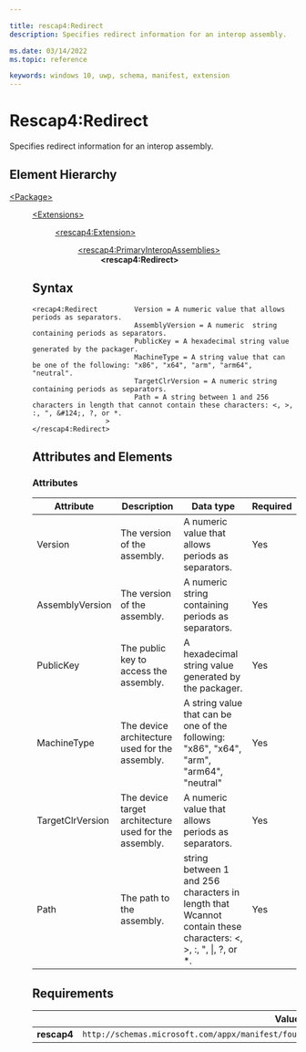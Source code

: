```yaml
---

title: rescap4:Redirect
description: Specifies redirect information for an interop assembly.

ms.date: 03/14/2022
ms.topic: reference

keywords: windows 10, uwp, schema, manifest, extension 
---
```


# Rescap4:Redirect

Specifies redirect information for an interop assembly.

## Element Hierarchy
<dl>
<dt><a href="element-package.md">&lt;Package&gt;</a></dt>
<dd>
<dl>
<dt><a href="element-extensions.md">&lt;Extensions&gt;</a></dt>
<dd>
<dl>
<dt><a href="element-rescap4-extension.md">&lt;rescap4:Extension&gt;</a></dt>
<dd>
<dl>
<dt><a href="element-rescap4-primaryinteropassemblies.md">&lt;rescap4:PrimaryInteropAssemblies&gt;</a></dt>
<dd><b>&lt;rescap4:Redirect&gt;</b>
</dd>
</dl>
</dd>
</dl>
</dd>
</dl>

## Syntax
```
<recap4:Redirect         Version = A numeric value that allows periods as separators.
                         AssemblyVersion = A numeric  string containing periods as separators.
                         PublicKey = A hexadecimal string value generated by the packager.
                         MachineType = A string value that can be one of the following: "x86", "x64", "arm", "arm64", "neutral".
                         TargetClrVersion = A numeric string containing periods as separators.
                         Path = A string between 1 and 256 characters in length that cannot contain these characters: <, >, :, ", &#124;, ?, or *.
                  >
</rescap4:Redirect>
```

## Attributes and Elements

### Attributes
| Attribute | Description | Data type | Required |
|-----------|-------------|-----------|----------|
| Version | The version of the assembly. | A numeric value that allows periods as separators. | Yes |
| AssemblyVersion | The version of the assembly. | A numeric string containing periods as separators. | Yes |
| PublicKey | The public key to access the assembly. | A hexadecimal string value generated by the packager. | Yes |
| MachineType | The device architecture used for the assembly. | A string value that can be one of the following: "x86", "x64", "arm", "arm64", "neutral" | Yes |
| TargetClrVersion | The device target architecture used for the assembly. | A numeric value that allows periods as separators. | Yes |
| Path | The path to the assembly. |  string between 1 and 256 characters in length that Wcannot contain these characters: <, >, :, ", &#124;, ?, or *. | Yes |

## Requirements
|   | Value |
|--|--|
| **rescap4** | `http://schemas.microsoft.com/appx/manifest/foundation/windows10/restrictedcapabilities/4` 